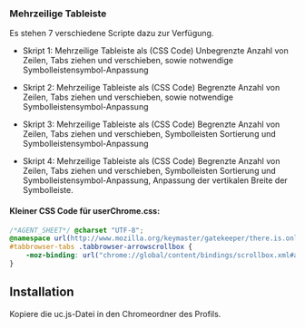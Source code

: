 ### Mehrzeilige Tableiste ###

Es stehen 7 verschiedene Scripte dazu zur Verfügung.

* Skript 1:  Mehrzeilige Tableiste als (CSS Code) Unbegrenzte Anzahl von Zeilen,
Tabs ziehen und verschieben, sowie notwendige Symbolleistensymbol-Anpassung

* Skript 2: Mehrzeilige Tableiste als (CSS Code) Begrenzte Anzahl von Zeilen,
Tabs ziehen und verschieben, sowie notwendige Symbolleistensymbol-Anpassung

* Skript 3: Mehrzeilige Tableiste als (CSS Code) Begrenzte Anzahl von Zeilen,
Tabs ziehen und verschieben, Symbolleisten Sortierung und Symbolleistensymbol-Anpassung

* Skript 4: Mehrzeilige Tableiste als (CSS Code) Begrenzte Anzahl von Zeilen,
Tabs ziehen und verschieben, Symbolleisten Sortierung und Symbolleistensymbol-Anpassung,
Anpassung der vertikalen Breite der Symbolleiste.

#### Kleiner CSS Code für userChrome.css: #### 

```css
/*AGENT_SHEET*/ @charset "UTF-8";
@namespace url(http://www.mozilla.org/keymaster/gatekeeper/there.is.only.xul);
#tabbrowser-tabs .tabbrowser-arrowscrollbox {
    -moz-binding: url("chrome://global/content/bindings/scrollbox.xml#arrowscrollbox") !important;
}
```
## Installation
Kopiere die uc.js-Datei in den Chromeordner des Profils.
